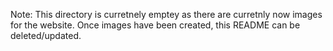 Note: This directory is curretnely emptey as there are curretnly now images for the website. Once images have been created, this README can be deleted/updated.